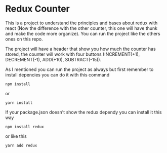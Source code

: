# Redux Counter

This is a project to understand the principles and bases about redux with react (Now the difference with the other counter, this one will have thunk and make the code more organize). You can run the project like the others ones on this repo. 

The project will have a header that show you how much the counter has stored, the counter will work with four buttons (INCREMENT(+1), DECREMENT(-1), ADD(+10), SUBTRACT(-15)).

As I mentioned you can run the project as always but first remember to install depencies you can do it with this command

```
npm install
```

or

```
yarn install
```

If your package.json doesn't show the redux dependy you can install it this way

```
npm install redux
```

or like this

```
yarn add redux
```
